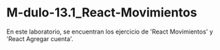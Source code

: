 # M-dulo-13.1_React-Movimientos

En este laboratorio, se encuentran los ejercicio de 'React Movimientos' y 'React Agregar cuenta'.